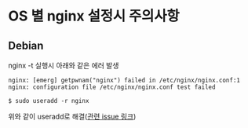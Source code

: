 # OS 별 nginx 설정시 주의사항


## Debian

nginx -t 실행시 아래와 같은 에러 발생
```shell
nginx: [emerg] getpwnam("nginx") failed in /etc/nginx/nginx.conf:1
nginx: configuration file /etc/nginx/nginx.conf test failed

$ sudo useradd -r nginx
```
위와 같이 useradd로 해결([관련 issue 링크](https://github.com/NginxProxyManager/nginx-proxy-manager/issues/398))